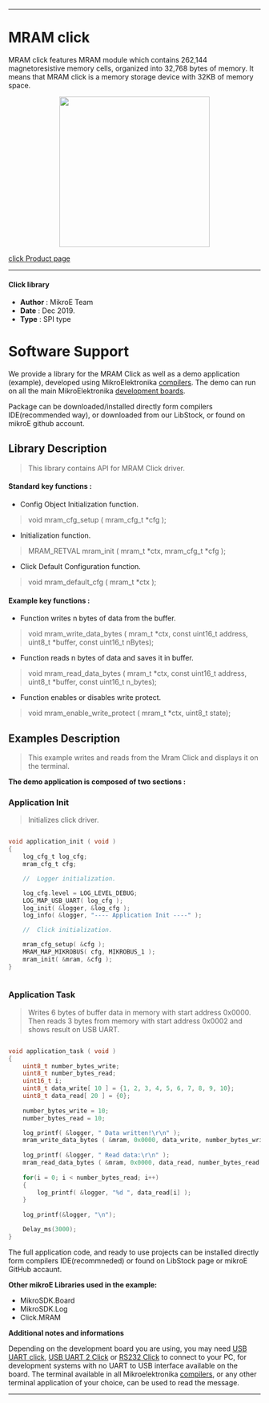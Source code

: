 

---
# MRAM click

MRAM click features MRAM module which contains 262,144 magnetoresistive memory cells, organized into 32,768 bytes of memory. It means that MRAM click is a memory storage device with 32KB of memory space. 

<p align="center">
  <img src="https://download.mikroe.com/images/click_for_ide/mram_click.png" height=300px>
</p>

[click Product page](<https://www.mikroe.com/mram-click>)

---


#### Click library 

- **Author**        : MikroE Team
- **Date**          : Dec 2019.
- **Type**          : SPI type


# Software Support

We provide a library for the MRAM Click 
as well as a demo application (example), developed using MikroElektronika 
[compilers](https://shop.mikroe.com/compilers). 
The demo can run on all the main MikroElektronika [development boards](https://shop.mikroe.com/development-boards).

Package can be downloaded/installed directly form compilers IDE(recommended way), or downloaded from our LibStock, or found on mikroE github account. 

## Library Description

> This library contains API for MRAM Click driver.

#### Standard key functions :

- Config Object Initialization function.
> void mram_cfg_setup ( mram_cfg_t *cfg ); 
 
- Initialization function.
> MRAM_RETVAL mram_init ( mram_t *ctx, mram_cfg_t *cfg );

- Click Default Configuration function.
> void mram_default_cfg ( mram_t *ctx );


#### Example key functions :

- Function writes n bytes of data from the buffer.
> void mram_write_data_bytes ( mram_t *ctx, const uint16_t address, uint8_t *buffer, const uint16_t nBytes);
 
- Function reads n bytes of data and saves it in buffer.
> void mram_read_data_bytes ( mram_t *ctx, const uint16_t address, uint8_t *buffer, const uint16_t n_bytes);

- Function enables or disables write protect.
> void mram_enable_write_protect ( mram_t *ctx, uint8_t state);

## Examples Description

> This example writes and reads from the Mram Click and displays it on the terminal.

**The demo application is composed of two sections :**

### Application Init 

> Initializes click driver.

```c

void application_init ( void )
{
    log_cfg_t log_cfg;
    mram_cfg_t cfg;

    //  Logger initialization.

    log_cfg.level = LOG_LEVEL_DEBUG;
    LOG_MAP_USB_UART( log_cfg );
    log_init( &logger, &log_cfg );
    log_info( &logger, "---- Application Init ----" );

    //  Click initialization.

    mram_cfg_setup( &cfg );
    MRAM_MAP_MIKROBUS( cfg, MIKROBUS_1 );
    mram_init( &mram, &cfg );
}
  
```

### Application Task

> Writes 6 bytes of buffer data in memory with start address 0x0000. 
> Then reads 3 bytes from memory with start address 0x0002 and shows result on USB UART.

```c

void application_task ( void )
{
    uint8_t number_bytes_write;
    uint8_t number_bytes_read;
    uint16_t i;
    uint8_t data_write[ 10 ] = {1, 2, 3, 4, 5, 6, 7, 8, 9, 10};
    uint8_t data_read[ 20 ] = {0};
    
    number_bytes_write = 10;
    number_bytes_read = 10;

    log_printf( &logger, " Data written!\r\n" );
    mram_write_data_bytes ( &mram, 0x0000, data_write, number_bytes_write );
    
    log_printf( &logger, " Read data:\r\n" );
    mram_read_data_bytes ( &mram, 0x0000, data_read, number_bytes_read );
    
    for(i = 0; i < number_bytes_read; i++)
    {
        log_printf( &logger, "%d ", data_read[i] );
    }
    
    log_printf(&logger, "\n");

    Delay_ms(3000);
}

```

The full application code, and ready to use projects can be  installed directly form compilers IDE(recommneded) or found on LibStock page or mikroE GitHub accaunt.

**Other mikroE Libraries used in the example:** 

- MikroSDK.Board
- MikroSDK.Log
- Click.MRAM

**Additional notes and informations**

Depending on the development board you are using, you may need 
[USB UART click](https://shop.mikroe.com/usb-uart-click), 
[USB UART 2 Click](https://shop.mikroe.com/usb-uart-2-click) or 
[RS232 Click](https://shop.mikroe.com/rs232-click) to connect to your PC, for 
development systems with no UART to USB interface available on the board. The 
terminal available in all Mikroelektronika 
[compilers](https://shop.mikroe.com/compilers), or any other terminal application 
of your choice, can be used to read the message.



---
